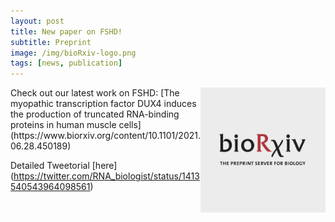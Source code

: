 ```yaml
---
layout: post
title: New paper on FSHD!
subtitle: Preprint
image: /img/bioRxiv-logo.png
tags: [news, publication]
---
```

<img align="right" src="/img/bioRxiv-logo.png" style="width:200px !important;height:200px !important;" />
Check out our latest work on FSHD: [The myopathic transcription factor DUX4 induces the production of truncated RNA-binding proteins in human muscle cells] (https://www.biorxiv.org/content/10.1101/2021.06.28.450189)

Detailed Tweetorial [here] (https://twitter.com/RNA_biologist/status/1413540543964098561)
<br>
<br>

